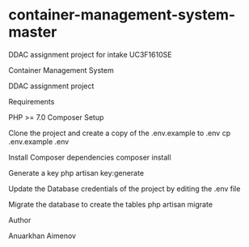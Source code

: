 # container-management-system-master
DDAC assignment project for intake UC3F1610SE

Container Management System

DDAC assignment project

Requirements

PHP >= 7.0
Composer
Setup

Clone the project and create a copy of the .env.example to .env
cp .env.example .env

Install Composer dependencies composer install

Generate a key
php artisan key:generate

Update the Database credentials of the project by editing the .env file

Migrate the database to create the tables php artisan migrate


Author

Anuarkhan Aimenov
